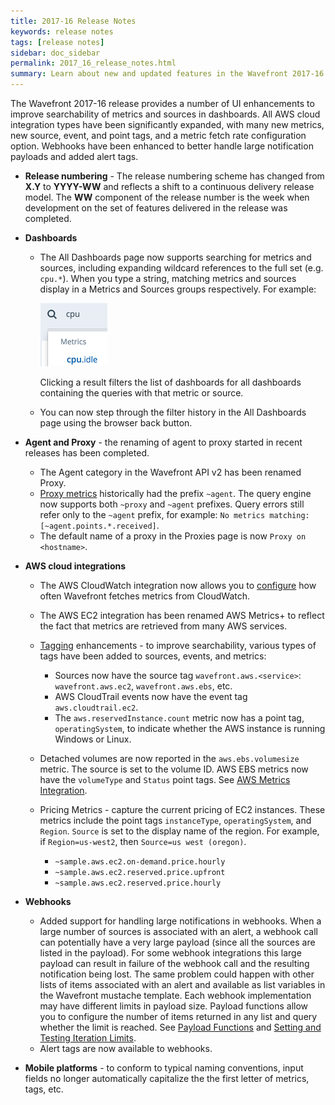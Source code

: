 ```yaml
---
title: 2017-16 Release Notes
keywords: release notes
tags: [release notes]
sidebar: doc_sidebar
permalink: 2017_16_release_notes.html
summary: Learn about new and updated features in the Wavefront 2017-16 release.
---
```


The Wavefront 2017-16 release provides a number of UI enhancements to improve searchability of metrics and sources in dashboards. All AWS cloud integration types have been significantly expanded, with many new metrics, new source, event, and point tags, and a metric fetch rate configuration option. Webhooks have been enhanced to better handle large notification payloads and added alert tags.

- **Release numbering** - The release numbering scheme has changed from **X.Y** to **YYYY-WW** and reflects a shift to a continuous delivery release model. The **WW** component of the release number is the week when development on the set of features delivered in the release was completed.
- **Dashboards**
  - The All Dashboards page now supports searching for metrics and sources, including expanding wildcard references to the full set (e.g. `cpu.*`). When you type a string, matching metrics and sources display in a Metrics and Sources groups respectively. For example:

    ![db search](images/db_search_metrics.png)

    Clicking a result filters the list of dashboards for all dashboards containing the queries with that metric or source.
  - You can now step through the filter history in the All Dashboards page using the browser back button.
- **Agent and Proxy** - the renaming of agent to proxy started in recent releases has been completed.
  - The Agent category in the Wavefront API v2 has been renamed Proxy.
  - [Proxy metrics](wavefront_monitoring.html) historically had the prefix `~agent`. The query engine now supports both `~proxy` and `~agent` prefixes.  Query errors still refer only to the `~agent` prefix, for example: `No metrics matching: [~agent.points.*.received]`.
  - The default name of a proxy in the Proxies page is now `Proxy on <hostname>`.
- **AWS cloud integrations**
  - The AWS CloudWatch integration now allows you to [configure](integrations_aws_metrics.html#configuring-cloudwatch-metric-ingestion) how often Wavefront fetches metrics from CloudWatch.
  - The AWS EC2 integration has been renamed AWS Metrics+ to reflect the fact that metrics are retrieved from many AWS services.
  - [Tagging](tags_overview.html) enhancements - to improve searchability, various types of tags have been added to sources, events, and metrics:
    - Sources now have the source tag `wavefront.aws.<service>`: `wavefront.aws.ec2`, `wavefront.aws.ebs`, etc.
    - AWS CloudTrail events now have the event tag `aws.cloudtrail.ec2`.
    - The `aws.reservedInstance.count` metric now has a point tag, `operatingSystem`, to indicate whether the AWS instance is running Windows or Linux.
  - Detached volumes are now reported in the `aws.ebs.volumesize` metric. The source is set to the volume ID. AWS EBS metrics now have the `volumeType` and `Status` point tags. See [AWS Metrics Integration](integrations_aws_metrics.html#aws-metrics-integration).
  - Pricing Metrics - capture the current pricing of EC2 instances. These metrics include the point tags  `instanceType`, `operatingSystem`,  and `Region`. `Source` is set to the display name of the region. For example, if `Region=us-west2`, then `Source=us west (oregon)`.

    - `~sample.aws.ec2.on-demand.price.hourly`
    - `~sample.aws.ec2.reserved.price.upfront`
    - `~sample.aws.ec2.reserved.price.hourly`

- **Webhooks**
  - Added support for handling large notifications in webhooks. When a large number of sources is associated with an alert, a webhook call can potentially have a very large payload (since all the sources are listed in the payload). For some webhook integrations this large payload can result in failure of the webhook call and the resulting notification being lost. The same problem could happen with other lists of items associated with an alert and available as list variables in the Wavefront mustache template. Each webhook implementation may have different limits in payload size. Payload functions allow you to configure the number of items returned in any list and query whether the limit is reached. See [Payload Functions](webhooks_managing.html#payload-functions) and [Setting and Testing Iteration Limits](webhooks_managing.html#setting-and-testing-iteration-limits).
  - Alert tags are now available to webhooks.
- **Mobile platforms** - to conform to typical naming conventions, input fields no longer automatically capitalize the the first letter of metrics, tags, etc.